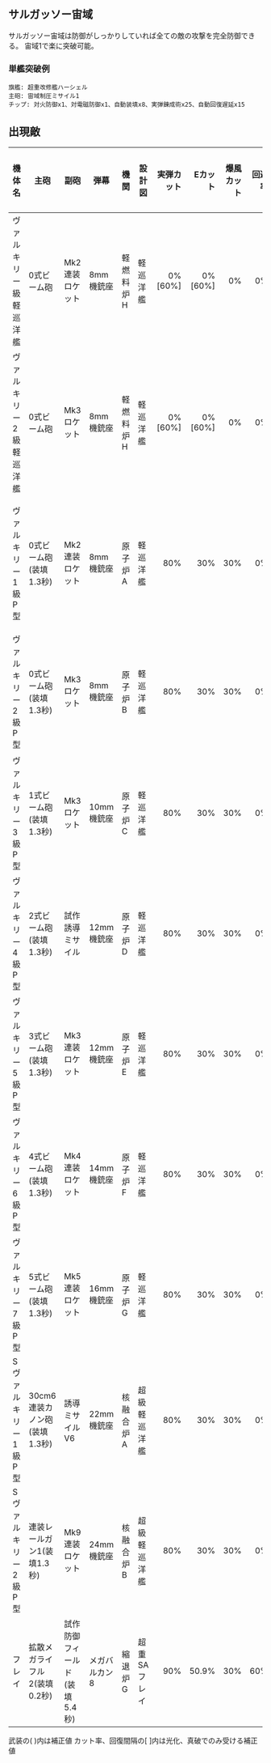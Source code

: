 ## サルガッソー宙域

サルガッソー宙域は防御がしっかりしていれば全ての敵の攻撃を完全防御できる。
宙域1で楽に突破可能。

### 単艦突破例

```
旗艦: 超重改修艦ハーシェル
主砲: 宙域制圧ミサイル1
チップ: 対火防御x1、対電磁防御x1、自動装填x8、実弾錬成術x25、自動回復遅延x15
```

## 出現敵

<script src="assets/js/table-col-visible.js"></script>
<ul id="visible_list"></ul>

| 機体名                  | 主砲                         | 副砲                          | 弾幕          | 機関      | 設計図       | 実弾カット | Eカット  | 爆風カット | 回避率 | 爆風回避率 | 回復間隔   | 登場ステージ                      |
|-------------------------|------------------------------|-------------------------------|---------------|-----------|--------------|-----------:|---------:|-----------:|-------:|-----------:|------------|-----------------------------------|
| ヴァルキリー級軽巡洋艦  | 0式ビーム砲                  | Mk2連装ロケット               | 8mm機銃座     | 軽燃料炉H | 軽巡洋艦     |    0%[60%] |  0%[60%] |         0% |     0% |         0% | なし[30秒] | 1、2                              |
| ヴァルキリー2級軽巡洋艦 | 0式ビーム砲                  | Mk3ロケット                   | 8mm機銃座     | 軽燃料炉H | 軽巡洋艦     |    0%[60%] |  0%[60%] |         0% |     0% |         0% | なし[30秒] | 1、2                              |
| ヴァルキリー1級P型      | 0式ビーム砲(装填1.3秒)       | Mk2連装ロケット               | 8mm機銃座     | 原子炉A   | 軽巡洋艦     |        80% |      30% |        30% |     0% |         0% | なし       | 1ボス、2、3、4、5、6、7、8、9、10 |
| ヴァルキリー2級P型      | 0式ビーム砲(装填1.3秒)       | Mk3ロケット                   | 8mm機銃座     | 原子炉B   | 軽巡洋艦     |        80% |      30% |        30% |     0% |         0% | なし       | 2ボス、3、4、5、6、7、8、9、10    |
| ヴァルキリー3級P型      | 1式ビーム砲(装填1.3秒)       | Mk3ロケット                   | 10mm機銃座    | 原子炉C   | 軽巡洋艦     |        80% |      30% |        30% |     0% |         0% | なし       | 3ボス、4、5、6、7、8、9、10       |
| ヴァルキリー4級P型      | 2式ビーム砲(装填1.3秒)       | 試作誘導ミサイル              | 12mm機銃座    | 原子炉D   | 軽巡洋艦     |        80% |      30% |        30% |     0% |         0% | なし       | 4ボス、5、6、7、8、9、10          |
| ヴァルキリー5級P型      | 3式ビーム砲(装填1.3秒)       | Mk3連装ロケット               | 12mm機銃座    | 原子炉E   | 軽巡洋艦     |        80% |      30% |        30% |     0% |         0% | なし       | 5ボス、6、7、8、9、10             |
| ヴァルキリー6級P型      | 4式ビーム砲(装填1.3秒)       | Mk4連装ロケット               | 14mm機銃座    | 原子炉F   | 軽巡洋艦     |        80% |      30% |        30% |     0% |         0% | なし       | 6ボス、7、8、9、10                |
| ヴァルキリー7級P型      | 5式ビーム砲(装填1.3秒)       | Mk5連装ロケット               | 16mm機銃座    | 原子炉G   | 軽巡洋艦     |        80% |      30% |        30% |     0% |         0% | なし       | 7ボス、8、9、10                   |
| Sヴァルキリー1級P型     | 30cm6連装カノン砲(装填1.3秒) | 誘導ミサイルV6                | 22mm機銃座    | 核融合炉A | 超級軽巡洋艦 |        80% |      30% |        30% |     0% |         0% | なし       | 8ボス、9、10                      |
| Sヴァルキリー2級P型     | 連装レールガン1(装填1.3秒)   | Mk9連装ロケット               | 24mm機銃座    | 核融合炉B | 超級軽巡洋艦 |        80% |      30% |        30% |     0% |         0% | なし       | 9ボス、10                         |
| フレイ                  | 拡散メガライフル2(装填0.2秒) | 試作防御フィールド(装填5.4秒) | メガバルカン8 | 縮退炉G   | 超重SAフレイ |        90% |    50.9% |        30% |    60% |         0% | なし       | 10ボス                            |

武装の( )内は補正値
カット率、回復間隔の[ ]内は光化、真破でのみ受ける補正値
